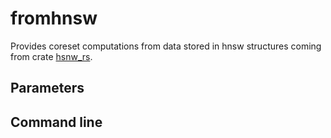 # fromhnsw

Provides coreset computations from data stored in hnsw structures coming from crate [hsnw_rs](https://crates.io/crates/hnsw_rs).

## Parameters


## Command line


